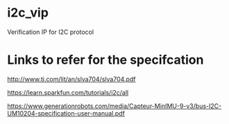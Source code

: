 # i2c_vip
Verification IP for I2C protocol

# Links to refer for the specifcation 
http://www.ti.com/lit/an/slva704/slva704.pdf

https://learn.sparkfun.com/tutorials/i2c/all

https://www.generationrobots.com/media/Capteur-MinIMU-9-v3/bus-I2C-UM10204-specification-user-manual.pdf
